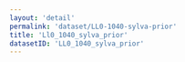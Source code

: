 ```yaml
---
layout: 'detail'
permalink: 'dataset/LL0-1040-sylva-prior'
title: 'Ll0_1040_sylva_prior'
datasetID: 'LL0_1040_sylva_prior'
---
```

